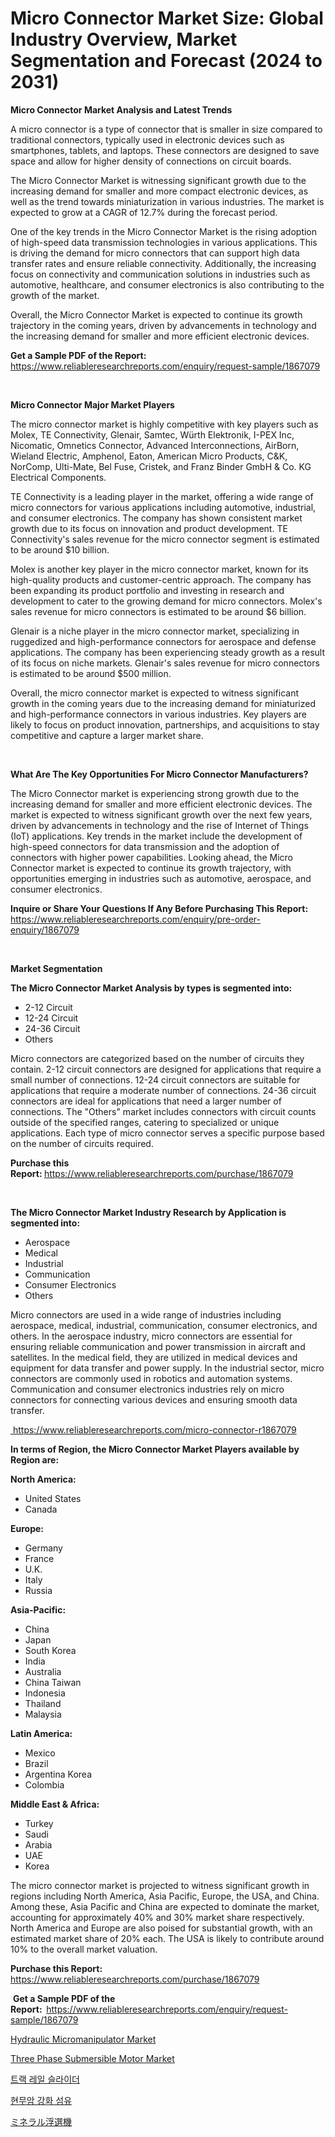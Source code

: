 <p><h1>Micro Connector Market Size: Global Industry Overview, Market Segmentation and Forecast (2024 to 2031)</h1></p><p><strong>Micro Connector Market Analysis and Latest Trends</strong></p>
<p><p>A micro connector is a type of connector that is smaller in size compared to traditional connectors, typically used in electronic devices such as smartphones, tablets, and laptops. These connectors are designed to save space and allow for higher density of connections on circuit boards.</p><p>The Micro Connector Market is witnessing significant growth due to the increasing demand for smaller and more compact electronic devices, as well as the trend towards miniaturization in various industries. The market is expected to grow at a CAGR of 12.7% during the forecast period.</p><p>One of the key trends in the Micro Connector Market is the rising adoption of high-speed data transmission technologies in various applications. This is driving the demand for micro connectors that can support high data transfer rates and ensure reliable connectivity. Additionally, the increasing focus on connectivity and communication solutions in industries such as automotive, healthcare, and consumer electronics is also contributing to the growth of the market.</p><p>Overall, the Micro Connector Market is expected to continue its growth trajectory in the coming years, driven by advancements in technology and the increasing demand for smaller and more efficient electronic devices.</p></p>
<p><strong>Get a Sample PDF of the Report:&nbsp;</strong> <a href="https://www.reliableresearchreports.com/enquiry/request-sample/1867079">https://www.reliableresearchreports.com/enquiry/request-sample/1867079</a></p>
<p>&nbsp;</p>
<p><strong>Micro Connector Major Market Players</strong></p>
<p><p>The micro connector market is highly competitive with key players such as Molex, TE Connectivity, Glenair, Samtec, Würth Elektronik, I-PEX Inc, Nicomatic, Omnetics Connector, Advanced Interconnections, AirBorn, Wieland Electric, Amphenol, Eaton, American Micro Products, C&K, NorComp, Ulti-Mate, Bel Fuse, Cristek, and Franz Binder GmbH & Co. KG Electrical Components.</p><p>TE Connectivity is a leading player in the market, offering a wide range of micro connectors for various applications including automotive, industrial, and consumer electronics. The company has shown consistent market growth due to its focus on innovation and product development. TE Connectivity's sales revenue for the micro connector segment is estimated to be around $10 billion.</p><p>Molex is another key player in the micro connector market, known for its high-quality products and customer-centric approach. The company has been expanding its product portfolio and investing in research and development to cater to the growing demand for micro connectors. Molex's sales revenue for micro connectors is estimated to be around $6 billion.</p><p>Glenair is a niche player in the micro connector market, specializing in ruggedized and high-performance connectors for aerospace and defense applications. The company has been experiencing steady growth as a result of its focus on niche markets. Glenair's sales revenue for micro connectors is estimated to be around $500 million.</p><p>Overall, the micro connector market is expected to witness significant growth in the coming years due to the increasing demand for miniaturized and high-performance connectors in various industries. Key players are likely to focus on product innovation, partnerships, and acquisitions to stay competitive and capture a larger market share.</p></p>
<p>&nbsp;</p>
<p><strong>What Are The Key Opportunities For Micro Connector Manufacturers?</strong></p>
<p><p>The Micro Connector market is experiencing strong growth due to the increasing demand for smaller and more efficient electronic devices. The market is expected to witness significant growth over the next few years, driven by advancements in technology and the rise of Internet of Things (IoT) applications. Key trends in the market include the development of high-speed connectors for data transmission and the adoption of connectors with higher power capabilities. Looking ahead, the Micro Connector market is expected to continue its growth trajectory, with opportunities emerging in industries such as automotive, aerospace, and consumer electronics.</p></p>
<p><strong>Inquire or Share Your Questions If Any Before Purchasing This Report:</strong> <a href="https://www.reliableresearchreports.com/enquiry/pre-order-enquiry/1867079">https://www.reliableresearchreports.com/enquiry/pre-order-enquiry/1867079</a></p>
<p>&nbsp;</p>
<p><strong>Market Segmentation</strong></p>
<p><strong>The Micro Connector Market Analysis by types is segmented into:</strong></p>
<p><ul><li>2-12 Circuit</li><li>12-24 Circuit</li><li>24-36 Circuit</li><li>Others</li></ul></p>
<p><p>Micro connectors are categorized based on the number of circuits they contain. 2-12 circuit connectors are designed for applications that require a small number of connections. 12-24 circuit connectors are suitable for applications that require a moderate number of connections. 24-36 circuit connectors are ideal for applications that need a larger number of connections. The "Others" market includes connectors with circuit counts outside of the specified ranges, catering to specialized or unique applications. Each type of micro connector serves a specific purpose based on the number of circuits required.</p></p>
<p><strong>Purchase this Report:&nbsp;</strong><a href="https://www.reliableresearchreports.com/purchase/1867079">https://www.reliableresearchreports.com/purchase/1867079</a></p>
<p>&nbsp;</p>
<p><strong>The Micro Connector Market Industry Research by Application is segmented into:</strong></p>
<p><ul><li>Aerospace</li><li>Medical</li><li>Industrial</li><li>Communication</li><li>Consumer Electronics</li><li>Others</li></ul></p>
<p><p>Micro connectors are used in a wide range of industries including aerospace, medical, industrial, communication, consumer electronics, and others. In the aerospace industry, micro connectors are essential for ensuring reliable communication and power transmission in aircraft and satellites. In the medical field, they are utilized in medical devices and equipment for data transfer and power supply. In the industrial sector, micro connectors are commonly used in robotics and automation systems. Communication and consumer electronics industries rely on micro connectors for connecting various devices and ensuring smooth data transfer.</p></p>
<p><a href="https://www.reliableresearchreports.com/micro-connector-r1867079">&nbsp;https://www.reliableresearchreports.com/micro-connector-r1867079</a></p>
<p><strong>In terms of Region, the Micro Connector Market Players available by Region are:</strong></p>
<p>
    <p> <strong> North America: </strong>
        <ul>
            <li>United States</li>
            <li>Canada</li>
        </ul>
        </p> 
    <p> <strong> Europe: </strong>
        <ul>
            <li>Germany</li>
            <li>France</li>
            <li>U.K.</li>
            <li>Italy</li>
            <li>Russia</li>
        </ul>
        </p> 
    <p> <strong> Asia-Pacific: </strong>
        <ul>
            <li>China</li>
            <li>Japan</li>
            <li>South Korea</li>
            <li>India</li>
            <li>Australia</li>
            <li>China Taiwan</li>
            <li>Indonesia</li>
            <li>Thailand</li>
            <li>Malaysia</li>
        </ul>
        </p> 
    <p> <strong> Latin America: </strong>
        <ul>
            <li>Mexico</li>
            <li>Brazil</li>
            <li>Argentina Korea</li>
            <li>Colombia</li>
        </ul>
        </p> 
    <p> <strong> Middle East & Africa: </strong>
        <ul>
            <li>Turkey</li>
            <li>Saudi</li>
            <li>Arabia</li>
            <li>UAE</li>
            <li>Korea</li>
        </ul>
    </p>
    </p>
<p><p>The micro connector market is projected to witness significant growth in regions including North America, Asia Pacific, Europe, the USA, and China. Among these, Asia Pacific and China are expected to dominate the market, accounting for approximately 40% and 30% market share respectively. North America and Europe are also poised for substantial growth, with an estimated market share of 20% each. The USA is likely to contribute around 10% to the overall market valuation.</p></p>
<p><strong>Purchase this Report: </strong><a href="https://www.reliableresearchreports.com/purchase/1867079">https://www.reliableresearchreports.com/purchase/1867079</a></p>
<p>&nbsp;<strong>Get a Sample PDF of the Report:&nbsp;&nbsp;</strong><a href="https://www.reliableresearchreports.com/enquiry/request-sample/1867079">https://www.reliableresearchreports.com/enquiry/request-sample/1867079</a></p>
<p><strong></strong></p>
<p><p><a href="https://github.com/markusgodoy/Market-Research-Report-List-4/blob/main/hydraulic-micromanipulator-market.md">Hydraulic Micromanipulator Market</a></p><p><a href="https://github.com/luckyshygirl/Market-Research-Report-List-5/blob/main/three-phase-submersible-motor-market.md">Three Phase Submersible Motor Market</a></p><p><a href="https://github.com/hxzi07639916/Market-Research-Report-List-2/blob/main/1830655172903.md">트랙 레일 슬라이더</a></p><p><a href="https://github.com/mdmazharulnwr786/Market-Research-Report-List-1/blob/main/5265387172902.md">현무암 강화 섬유</a></p><p><a href="https://github.com/CloydAbbott2023/Market-Research-Report-List-2/blob/main/8983654160790.md">ミネラル浮選機</a></p></p>